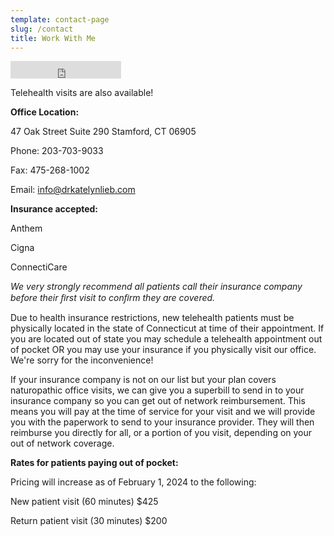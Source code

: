 ```yaml
---
template: contact-page
slug: /contact
title: Work With Me
---
```

<iframe frameborder='0' height='28' scrolling='no' src='https://drkatelynlieb.janeapp.com/embed/book_online/1' width='177'></iframe>

Telehealth visits are also available! 

**Office Location:**

47 Oak Street
Suite 290
Stamford, CT 06905

Phone: 203-703-9033

Fax: 475-268-1002

Email: info@drkatelynlieb.com

**Insurance accepted:** 

Anthem

Cigna

ConnectiCare

*We very strongly recommend all patients call their insurance company before their ﬁrst visit to conﬁrm they are covered.*

Due to health insurance restrictions, new telehealth patients must be physically located in the state of Connecticut at time of their appointment. If you are located out of state you may schedule a telehealth appointment out of pocket OR you may use your insurance if you physically visit our office. We're sorry for the inconvenience! 

If your insurance company is not on our list but your plan covers naturopathic office visits, we can give you a superbill to send in to your insurance company so you can get out of network reimbursement. This means you will pay at the time of service for your visit and we will provide you with the paperwork to send to your insurance provider. They will then reimburse you directly for all, or a portion of you visit, depending on your out of network coverage. 



**Rates for patients paying out of pocket:**

Pricing will increase as of February 1, 2024 to the following:

N﻿ew patient visit (60 minutes) $425

R﻿eturn patient visit (30 minutes) $200
